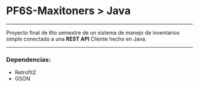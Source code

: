 # PF6S-Maxitoners > Java
---
Proyecto final de 6to semestre de un sistema de manejo de inventarios simple conectado a una **REST API** 
Cliente hecho en Java.

---
### Dependencias:
- Retrofit2
- GSON
